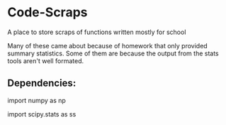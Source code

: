 # Code-Scraps
A place to store scraps of functions written mostly for school

Many of these came about because of homework that only provided summary statistics. Some of them are because the output from the stats tools aren't well formated.


## Dependencies:
import numpy as np

import scipy.stats as ss
